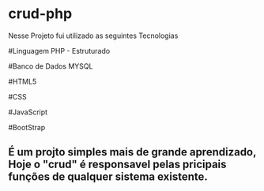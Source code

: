 # crud-php
Nesse Projeto fui utilizado as seguintes Tecnologias

#Linguagem PHP - Estruturado

#Banco de Dados MYSQL

#HTML5

#CSS

#JavaScript

#BootStrap

## É um projto simples mais de grande aprendizado, Hoje o "crud" é responsavel pelas pricipais funções de qualquer sistema existente.

